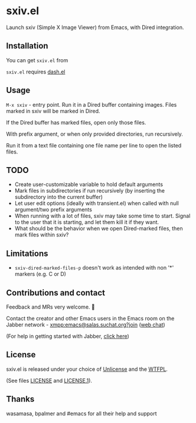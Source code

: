 # sxiv.el
Launch sxiv (Simple X Image Viewer) from Emacs, with Dired integration.

## Installation
You can get `sxiv.el` from

`sxiv.el` requires [dash.el](https://github.com/magnars/dash.el)

## Usage
`M-x sxiv` - entry point. Run it in a Dired buffer containing images. Files marked in sxiv will be marked in Dired.

If the Dired buffer has marked files, open only those files.

With prefix argument, or when only provided directories, run recursively.

Run it from a text file containing one file name per line to open the listed files.

## TODO
* Create user-customizable variable to hold default arguments
* Mark files in subdirectories if run recursively (by inserting the subdirectory into the current buffer)
* Let user edit options (ideally with transient.el) when called with null argument/two prefix arguments
* When running with a lot of files, sxiv may take some time to start. Signal to the user that it is starting, and let them kill it if they want.
* What should be the behavior when we open Dired-marked files, then mark files within sxiv?

## Limitations
* `sxiv-dired-marked-files-p` doesn't work as intended with non '*' markers (e.g. C or D)

## Contributions and contact
Feedback and MRs very welcome. 🙂

Contact the creator and other Emacs users in the Emacs room on the Jabber network - [xmpp:emacs@salas.suchat.org?join](xmpp:emacs@salas.suchat.org?join) ([web chat](https://inverse.chat/#converse/room?jid=emacs@salas.suchat.org))

(For help in getting started with Jabber, [click here](https://xmpp.org/getting-started/))

## License
sxiv.el is released under your choice of [Unlicense](https://unlicense.org/) and the [WTFPL](http://www.wtfpl.net/).

(See files [LICENSE](LICENSE) and [LICENSE.1](LICENSE.1)).

## Thanks
wasamasa, bpalmer and #emacs for all their help and support
